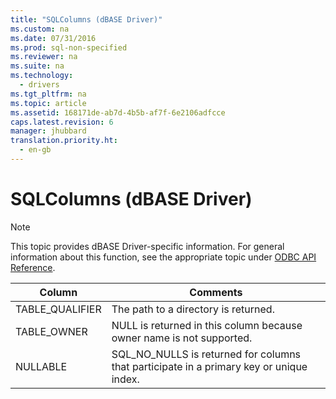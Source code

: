 ```yaml
---
title: "SQLColumns (dBASE Driver)"
ms.custom: na
ms.date: 07/31/2016
ms.prod: sql-non-specified
ms.reviewer: na
ms.suite: na
ms.technology: 
  - drivers
ms.tgt_pltfrm: na
ms.topic: article
ms.assetid: 168171de-ab7d-4b5b-af7f-6e2106adfcce
caps.latest.revision: 6
manager: jhubbard
translation.priority.ht: 
  - en-gb
---
```

# SQLColumns (dBASE Driver)
> [!NOTE]  
>  This topic provides dBASE Driver-specific information. For general information about this function, see the appropriate topic under [ODBC API Reference](../content/ODBC-API-Reference.md).  
  
|Column|Comments|  
|------------|--------------|  
|TABLE_QUALIFIER|The path to a directory is returned.|  
|TABLE_OWNER|NULL is returned in this column because owner name is not supported.|  
|NULLABLE|SQL_NO_NULLS is returned for columns that participate in a primary key or unique index.|